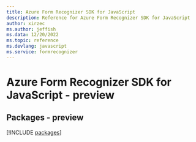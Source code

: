 ```yaml
---
title: Azure Form Recognizer SDK for JavaScript
description: Reference for Azure Form Recognizer SDK for JavaScript
author: xirzec
ms.author: jeffish
ms.data: 12/20/2022
ms.topic: reference
ms.devlang: javascript
ms.service: formrecognizer
---
```

# Azure Form Recognizer SDK for JavaScript - preview
## Packages - preview
[!INCLUDE [packages](form-recognizer-index.md)]